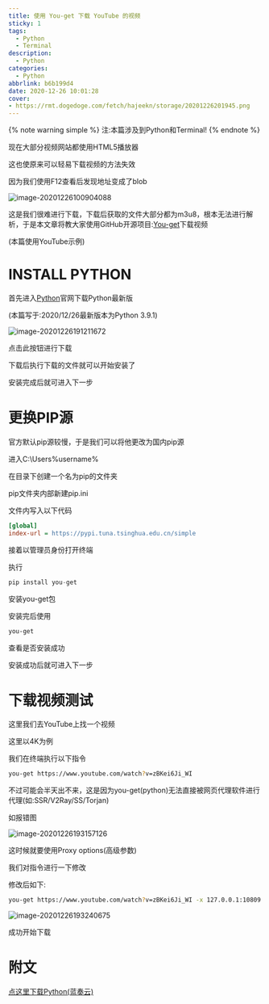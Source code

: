 ```yaml
---
title: 使用 You-get 下载 YouTube 的视频
sticky: 1
tags:
  - Python
  - Terminal
description:
  - Python
categories:
  - Python
abbrlink: b6b199d4
date: 2020-12-26 10:01:28
cover:
- https://rmt.dogedoge.com/fetch/hajeekn/storage/20201226201945.png
---
```


{% note warning simple %}
注:本篇涉及到Python和Terminal!
{% endnote %}

现在大部分视频网站都使用HTML5播放器

这也使原来可以轻易下载视频的方法失效

因为我们使用F12查看后发现地址变成了blob

![image-20201226100904088](https://rmt.dogedoge.com/fetch/hajeekn/storage/20201226200056.png)

这是我们很难进行下载，下载后获取的文件大部分都为m3u8，根本无法进行解析，于是本文章将教大家使用GitHub开源项目:[You-get](https://github.com/soimort/you-get)下载视频

(本篇使用YouTube示例)

# INSTALL PYTHON

首先进入[Python](https://www.python.org/downloads/)官网下载Python最新版

(本篇写于:2020/12/26最新版本为Python 3.9.1)

![image-20201226191211672](https://rmt.dogedoge.com/fetch/hajeekn/storage/20201226200053.png)

点击此按钮进行下载

下载后执行下载的文件就可以开始安装了

安装完成后就可进入下一步

# 更换PIP源

官方默认pip源较慢，于是我们可以将他更改为国内pip源

进入C:\Users\%username%

在目录下创建一个名为pip的文件夹

pip文件夹内部新建pip.ini

文件内写入以下代码

``` ini
[global]
index-url = https://pypi.tuna.tsinghua.edu.cn/simple
```

接着以管理员身份打开终端

执行

``` python
pip install you-get
```

安装you-get包

安装完后使用

``` bash
you-get
```

查看是否安装成功

安装成功后就可进入下一步

# 下载视频测试

这里我们去YouTube上找一个视频

这里以4K为例

我们在终端执行以下指令

``` bash
you-get https://www.youtube.com/watch?v=zBKei6Ji_WI
```

不过可能会半天出不来，这是因为you-get(python)无法直接被网页代理软件进行代理(如:SSR/V2Ray/SS/Torjan)

如报错图

![image-20201226193157126](https://rmt.dogedoge.com/fetch/hajeekn/storage/20201226200045.png)

这时候就要使用Proxy options(高级参数)

我们对指令进行一下修改

修改后如下:

``` bash
you-get https://www.youtube.com/watch?v=zBKei6Ji_WI -x 127.0.0.1:10809
```

![image-20201226193240675](https://rmt.dogedoge.com/fetch/hajeekn/storage/20201226200022.png)

成功开始下载

# 附文

<a href="https://slqwq.lanzous.com/i6sqSjqqyej" target="_blank" rel="noopener" class="button button-glow button-border button-rounded button-primary one-pan-link-mark" data-pjax-state=""><span class="one-pan-tip one-pan-tip-mark one-pan-tip-success">点这里下载Python(蓝奏云)</span></a>